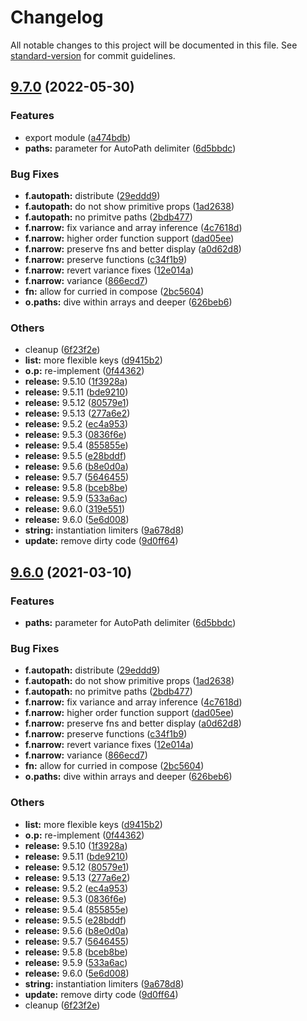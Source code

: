 # Changelog

All notable changes to this project will be documented in this file. See [standard-version](https://github.com/conventional-changelog/standard-version) for commit guidelines.

## [9.7.0](https://github.com/millsp/ts-toolbelt/compare/v9.5.1...v9.7.0) (2022-05-30)


### Features

* export module ([a474bdb](https://github.com/millsp/ts-toolbelt/commit/a474bdb15274740ab662bedfcf05ba2c7af03d9a))
* **paths:** parameter for AutoPath delimiter ([6d5bbdc](https://github.com/millsp/ts-toolbelt/commit/6d5bbdc834ce15dd3339d101c828457b1a34cce4))


### Bug Fixes

* **f.autopath:** distribute ([29eddd9](https://github.com/millsp/ts-toolbelt/commit/29eddd99c6826696941c50681ce4858243786110))
* **f.autopath:** do not show primitive props ([1ad2638](https://github.com/millsp/ts-toolbelt/commit/1ad26389aa6a9a795d19d90d2724c73ae2bd51d9))
* **f.autopath:** no primitve paths ([2bdb477](https://github.com/millsp/ts-toolbelt/commit/2bdb4778325288154c8f71c0a5ae4a1b7e2b217f))
* **f.narrow:** fix variance and array inference ([4c7618d](https://github.com/millsp/ts-toolbelt/commit/4c7618d77b07d6b8c6dfd5087aa85a073bf57db3))
* **f.narrow:** higher order function support ([dad05ee](https://github.com/millsp/ts-toolbelt/commit/dad05eec6e6710ea4f63063658a3dee4d9c0ca28))
* **f.narrow:** preserve fns and better display ([a0d62d8](https://github.com/millsp/ts-toolbelt/commit/a0d62d8cfcd28eab7132c225ba187556ca749b4d))
* **f.narrow:** preserve functions ([c34f1b9](https://github.com/millsp/ts-toolbelt/commit/c34f1b95d0e0855203104eb696cfcb8221a65374))
* **f.narrow:** revert variance fixes ([12e014a](https://github.com/millsp/ts-toolbelt/commit/12e014a3f3d34047a3722486a73493f857a3697a))
* **f.narrow:** variance ([866ecd7](https://github.com/millsp/ts-toolbelt/commit/866ecd76744fc38244d85e7ef7b4bb90105cf7eb))
* **fn:** allow for curried in compose ([2bc5604](https://github.com/millsp/ts-toolbelt/commit/2bc560446916b423977c25e396b4f1f310b6c03f))
* **o.paths:** dive within arrays and deeper ([626beb6](https://github.com/millsp/ts-toolbelt/commit/626beb61b3100c5e4fd699c946e0e2fed7e24cb6))


### Others

* cleanup ([6f23f2e](https://github.com/millsp/ts-toolbelt/commit/6f23f2ec79145a0545eb45d15d50d0363a119b12))
* **list:** more flexible keys ([d9415b2](https://github.com/millsp/ts-toolbelt/commit/d9415b2f85633c7c74a815c9909899114faf530c))
* **o.p:** re-implement ([0f44362](https://github.com/millsp/ts-toolbelt/commit/0f443626dc3b114b6784d2053510a1e0c2f7f839))
* **release:** 9.5.10 ([1f3928a](https://github.com/millsp/ts-toolbelt/commit/1f3928a70ff2a7e903a5398b53295c9c9997b42c))
* **release:** 9.5.11 ([bde9210](https://github.com/millsp/ts-toolbelt/commit/bde9210d0a361ddb1e03920a0c2bd42dad17ee30))
* **release:** 9.5.12 ([80579e1](https://github.com/millsp/ts-toolbelt/commit/80579e1eaa17b2d1c61bd7881d0ea6ff94753141))
* **release:** 9.5.13 ([277a6e2](https://github.com/millsp/ts-toolbelt/commit/277a6e2ac5ca8be2bbcd7593d987aaac3ea9bb75))
* **release:** 9.5.2 ([ec4a953](https://github.com/millsp/ts-toolbelt/commit/ec4a953cabe6c4d704c0dca5f37d1dc630de047b))
* **release:** 9.5.3 ([0836f6e](https://github.com/millsp/ts-toolbelt/commit/0836f6e8187287a0c86f249e4e552d68a44e4f60))
* **release:** 9.5.4 ([855855e](https://github.com/millsp/ts-toolbelt/commit/855855e520ed4a04059f9d61884d2045dd0d751b))
* **release:** 9.5.5 ([e28bddf](https://github.com/millsp/ts-toolbelt/commit/e28bddf33066850a764e2ba344883ff84da561b9))
* **release:** 9.5.6 ([b8e0d0a](https://github.com/millsp/ts-toolbelt/commit/b8e0d0a83228baf666e00f4fdb0d99ca936c133f))
* **release:** 9.5.7 ([5646455](https://github.com/millsp/ts-toolbelt/commit/564645547862c7d698f4a03b15ccb7a5ffb5fc29))
* **release:** 9.5.8 ([bceb8be](https://github.com/millsp/ts-toolbelt/commit/bceb8be67701f9c7aba9608aed851567e8118ca5))
* **release:** 9.5.9 ([533a6ac](https://github.com/millsp/ts-toolbelt/commit/533a6ac0f7b713933c94f0962166c7a0245b055e))
* **release:** 9.6.0 ([319e551](https://github.com/millsp/ts-toolbelt/commit/319e55123b9571d49f34eca3e5926e41ca73e0f3))
* **release:** 9.6.0 ([5e6d008](https://github.com/millsp/ts-toolbelt/commit/5e6d008888c1705e41bf752b3a308323a5c563fe))
* **string:** instantiation limiters ([9a678d8](https://github.com/millsp/ts-toolbelt/commit/9a678d8a400c97436d428dad05405abb154af958))
* **update:** remove dirty code ([9d0ff64](https://github.com/millsp/ts-toolbelt/commit/9d0ff6441518c2c9a01cea7726c08acd19eb37d9))

## [9.6.0](https://github.com/millsp/ts-toolbelt/compare/v9.5.1...v9.6.0) (2021-03-10)


### Features

* **paths:** parameter for AutoPath delimiter ([6d5bbdc](https://github.com/millsp/ts-toolbelt/commit/6d5bbdc834ce15dd3339d101c828457b1a34cce4))


### Bug Fixes

* **f.autopath:** distribute ([29eddd9](https://github.com/millsp/ts-toolbelt/commit/29eddd99c6826696941c50681ce4858243786110))
* **f.autopath:** do not show primitive props ([1ad2638](https://github.com/millsp/ts-toolbelt/commit/1ad26389aa6a9a795d19d90d2724c73ae2bd51d9))
* **f.autopath:** no primitve paths ([2bdb477](https://github.com/millsp/ts-toolbelt/commit/2bdb4778325288154c8f71c0a5ae4a1b7e2b217f))
* **f.narrow:** fix variance and array inference ([4c7618d](https://github.com/millsp/ts-toolbelt/commit/4c7618d77b07d6b8c6dfd5087aa85a073bf57db3))
* **f.narrow:** higher order function support ([dad05ee](https://github.com/millsp/ts-toolbelt/commit/dad05eec6e6710ea4f63063658a3dee4d9c0ca28))
* **f.narrow:** preserve fns and better display ([a0d62d8](https://github.com/millsp/ts-toolbelt/commit/a0d62d8cfcd28eab7132c225ba187556ca749b4d))
* **f.narrow:** preserve functions ([c34f1b9](https://github.com/millsp/ts-toolbelt/commit/c34f1b95d0e0855203104eb696cfcb8221a65374))
* **f.narrow:** revert variance fixes ([12e014a](https://github.com/millsp/ts-toolbelt/commit/12e014a3f3d34047a3722486a73493f857a3697a))
* **f.narrow:** variance ([866ecd7](https://github.com/millsp/ts-toolbelt/commit/866ecd76744fc38244d85e7ef7b4bb90105cf7eb))
* **fn:** allow for curried in compose ([2bc5604](https://github.com/millsp/ts-toolbelt/commit/2bc560446916b423977c25e396b4f1f310b6c03f))
* **o.paths:** dive within arrays and deeper ([626beb6](https://github.com/millsp/ts-toolbelt/commit/626beb61b3100c5e4fd699c946e0e2fed7e24cb6))


### Others

* **list:** more flexible keys ([d9415b2](https://github.com/millsp/ts-toolbelt/commit/d9415b2f85633c7c74a815c9909899114faf530c))
* **o.p:** re-implement ([0f44362](https://github.com/millsp/ts-toolbelt/commit/0f443626dc3b114b6784d2053510a1e0c2f7f839))
* **release:** 9.5.10 ([1f3928a](https://github.com/millsp/ts-toolbelt/commit/1f3928a70ff2a7e903a5398b53295c9c9997b42c))
* **release:** 9.5.11 ([bde9210](https://github.com/millsp/ts-toolbelt/commit/bde9210d0a361ddb1e03920a0c2bd42dad17ee30))
* **release:** 9.5.12 ([80579e1](https://github.com/millsp/ts-toolbelt/commit/80579e1eaa17b2d1c61bd7881d0ea6ff94753141))
* **release:** 9.5.13 ([277a6e2](https://github.com/millsp/ts-toolbelt/commit/277a6e2ac5ca8be2bbcd7593d987aaac3ea9bb75))
* **release:** 9.5.2 ([ec4a953](https://github.com/millsp/ts-toolbelt/commit/ec4a953cabe6c4d704c0dca5f37d1dc630de047b))
* **release:** 9.5.3 ([0836f6e](https://github.com/millsp/ts-toolbelt/commit/0836f6e8187287a0c86f249e4e552d68a44e4f60))
* **release:** 9.5.4 ([855855e](https://github.com/millsp/ts-toolbelt/commit/855855e520ed4a04059f9d61884d2045dd0d751b))
* **release:** 9.5.5 ([e28bddf](https://github.com/millsp/ts-toolbelt/commit/e28bddf33066850a764e2ba344883ff84da561b9))
* **release:** 9.5.6 ([b8e0d0a](https://github.com/millsp/ts-toolbelt/commit/b8e0d0a83228baf666e00f4fdb0d99ca936c133f))
* **release:** 9.5.7 ([5646455](https://github.com/millsp/ts-toolbelt/commit/564645547862c7d698f4a03b15ccb7a5ffb5fc29))
* **release:** 9.5.8 ([bceb8be](https://github.com/millsp/ts-toolbelt/commit/bceb8be67701f9c7aba9608aed851567e8118ca5))
* **release:** 9.5.9 ([533a6ac](https://github.com/millsp/ts-toolbelt/commit/533a6ac0f7b713933c94f0962166c7a0245b055e))
* **release:** 9.6.0 ([5e6d008](https://github.com/millsp/ts-toolbelt/commit/5e6d008888c1705e41bf752b3a308323a5c563fe))
* **string:** instantiation limiters ([9a678d8](https://github.com/millsp/ts-toolbelt/commit/9a678d8a400c97436d428dad05405abb154af958))
* **update:** remove dirty code ([9d0ff64](https://github.com/millsp/ts-toolbelt/commit/9d0ff6441518c2c9a01cea7726c08acd19eb37d9))
* cleanup ([6f23f2e](https://github.com/millsp/ts-toolbelt/commit/6f23f2ec79145a0545eb45d15d50d0363a119b12))
